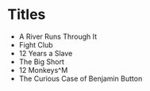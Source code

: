 # Titles

- A River Runs Through It
- Fight Club
- 12 Years a Slave
- The Big Short
- 12 Monkeys^M
- The Curious Case of Benjamin Button

